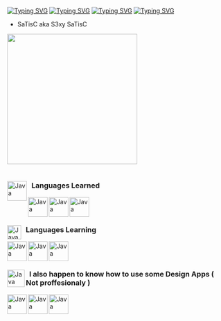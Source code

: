 <a href="https://git.io/typing-svg"><img src="https://readme-typing-svg.demolab.com?font=Fira+Code&size=30&pause=200&color=8749F7&width=435&lines=OFF+TILL+OCTOBER..." alt="Typing SVG" /></a>
<a href="https://git.io/typing-svg"><img src="https://readme-typing-svg.demolab.com?font=Fira+Code&size=30&pause=200&color=F70000&width=435&lines=OFF+TILL+OCTOBER..." alt="Typing SVG" /></a>
<a href="https://git.io/typing-svg"><img src="https://readme-typing-svg.demolab.com?font=Fira+Code&size=30&pause=200&color=2EA9F7&width=435&lines=OFF+TILL+OCTOBER..." alt="Typing SVG" /></a>
<a href="https://git.io/typing-svg"><img src="https://readme-typing-svg.demolab.com?font=Fira+Code&size=30&pause=200&color=F7F7F7&width=435&lines=OFF+TILL+OCTOBER..." alt="Typing SVG" /></a>


- SaTisC aka S3xy SaTisC

<img src="https://i.pinimg.com/originals/d5/96/3c/d5963c6f0bc206e3723f796e3b54fd6b.gif" width="300" height="300"/>


#

<img align="left" alt="Java" width="45px" height="45px" object-fit="cover" style="padding; " src="https://img1.picmix.com/output/stamp/normal/9/5/7/9/1099759_c1295.gif"/>    

   ### &nbsp; Languages Learned
<img align="left" alt="Java" width="45px" height="45px" right="5px" style="padding;" src="https://cdn.jsdelivr.net/gh/devicons/devicon@latest/icons/css3/css3-original.svg"/>

<img align="left" alt="Java" width="45px" height="45px" right="5px" style="padding;" src="https://cdn.jsdelivr.net/gh/devicons/devicon@latest/icons/html5/html5-original.svg"/>

<img align="left" alt="Java" width="45px" height="45px" right="5px" style="padding;" src="https://cdn.jsdelivr.net/gh/devicons/devicon@latest/icons/cplusplus/cplusplus-original.svg"/>

### &nbsp;

#

<img align="left" alt="Java" width="32px" height="32px" style="padding;" src="https://i.gifer.com/ZKZg.gif"/>    

   ### &nbsp; Languages Learning
<img align="left" alt="Java" width="45px" height="45px" right="5px" style="padding;" src="https://cdn.jsdelivr.net/gh/devicons/devicon@latest/icons/javascript/javascript-original.svg"/>

<img align="left" alt="Java" width="45px" height="45px" right="5px" style="padding;" src="https://cdn.jsdelivr.net/gh/devicons/devicon@latest/icons/python/python-original.svg"/>

<img align="left" alt="Java" width="45px" height="45px" right="5px" style="padding;" src="https://cdn.jsdelivr.net/gh/devicons/devicon@latest/icons/lua/lua-original.svg"/>

### &nbsp;

#

<img align="left" alt="Java" width="40px" height="40px" object-fit="cover" style="padding; " src="https://i.pinimg.com/originals/8d/33/78/8d33788e9a866584bb0e69f1c2c2d9f6.gif"/>    

   ### &nbsp; I also happen to know how to use some Design Apps ( Not proffesionaly ) 
   <img align="left" alt="Java" width="45px" height="45px" right="5px" style="padding;" src="https://upload.wikimedia.org/wikipedia/commons/thumb/a/af/Adobe_Photoshop_CC_icon.svg/512px-Adobe_Photoshop_CC_icon.svg.png"/>

<img align="left" alt="Java" width="45px" height="45px" right="5px" style="padding;" src="https://upload.wikimedia.org/wikipedia/commons/thumb/c/cb/Adobe_After_Effects_CC_icon.svg/1051px-Adobe_After_Effects_CC_icon.svg.png"/>

<img align="left" alt="Java" width="45px" height="45px" right="5px" style="padding;" src="https://38.media.tumblr.com/349824182ab40a55df0048ff00dff836/tumblr_nkwqzbAIoo1rnwo2vo1_500.gif"/>
